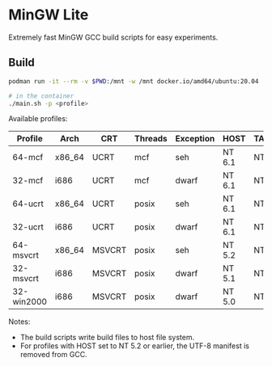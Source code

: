 # MinGW Lite

Extremely fast MinGW GCC build scripts for easy experiments.

## Build

```bash
podman run -it --rm -v $PWD:/mnt -w /mnt docker.io/amd64/ubuntu:20.04

# in the container
./main.sh -p <profile>
```

Available profiles:

| Profile | Arch | CRT | Threads | Exception | HOST | TARGET |
| ------- | ---- | --- | ------- | --------- | ---- | ------ |
| 64-mcf | x86_64 | UCRT | mcf | seh | NT 6.1 | NT 6.1 |
| 32-mcf | i686 | UCRT | mcf | dwarf | NT 6.1 | NT 6.1 |
| 64-ucrt | x86_64 | UCRT | posix | seh | NT 6.1 | NT 5.2 |
| 32-ucrt | i686 | UCRT | posix | dwarf | NT 6.1 | NT 5.1 |
| 64-msvcrt | x86_64 | MSVCRT | posix | seh | NT 5.2 | NT 5.2 |
| 32-msvcrt | i686 | MSVCRT | posix | dwarf | NT 5.1 | NT 5.1 |
| 32-win2000 | i686 | MSVCRT | posix | dwarf | NT 5.0 | NT 5.0 |

Notes:

- The build scripts write build files to host file system.
- For profiles with HOST set to NT 5.2 or earlier, the UTF-8 manifest is removed from GCC.
